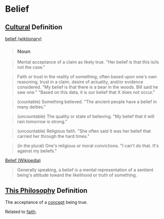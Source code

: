 # Belief

## [Cultural](./culture.md) Definition

<a href="http://en.wiktionary.org/wiki/belief" target="_blank">belief (wiktionary)</a>

> ### Noun

> Mental acceptance of a claim as likely true. "Her belief is that this is/is not the case."

> Faith or trust in the reality of something; often based upon one's own reasoning, trust in a claim, desire of actuality, and/or evidence considered. "My belief is that there is a bear in the woods. Bill said he saw one." "Based on this data, it is our belief that X does not occur."

> (countable) Something believed. "The ancient people have a belief in many deities."

> (uncountable) The quality or state of believing. "My belief that it will rain tomorrow is strong."

> (uncountable) Religious faith. "She often said it was her belief that carried her through the hard times."

> (in the plural) One's religious or moral convictions. "I can't do that. It's against my beliefs."

<a href="http://en.wikipedia.org/wiki/Belief" target="_blank">Belief (Wikipedia)</a>

> Generally speaking, a belief is a mental representation of a sentient being's attitude toward the likelihood or truth of something.

## [This Philosophy](./this-philosophy.md) Definition

The acceptance of a [concept](./concept.md) being true.

Related to [faith](./faith.md).
